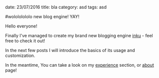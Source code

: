 date: 23/07/2016
title: bla
category: asd
tags: asd

#wolololololo new blog engine! YAY!

Hello everyone!

Finally I've managed to create my brand new blogging engine [inku](https://github.com/lukaszkups/inku) - feel free to check it out!

In the next few posts I will introduce the basics of its usage and customization.

In the meantime, You can take a look on my [experience](http://lukaszkups.net/experience/) section, or [about](http://lukaszkups.net/about) page!

